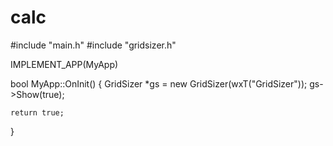 # calc
#include "main.h"
#include "gridsizer.h"

IMPLEMENT_APP(MyApp)

bool MyApp::OnInit() {
    GridSizer *gs = new GridSizer(wxT("GridSizer"));
    gs->Show(true);

    return true;
}
